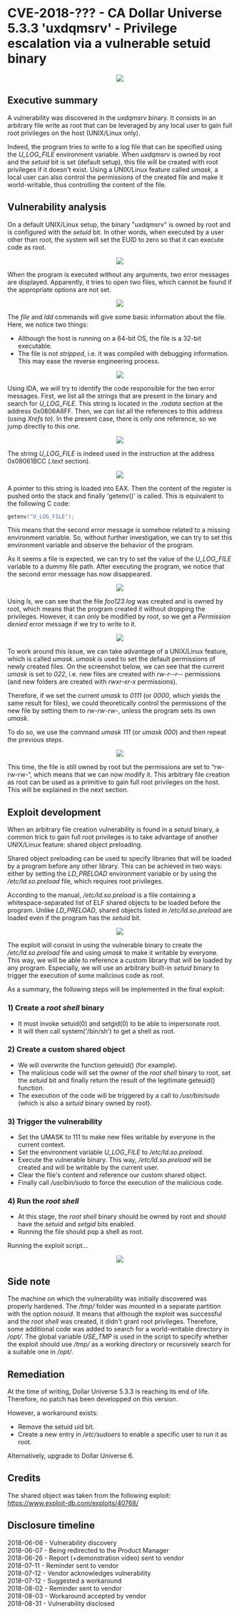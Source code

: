 #  CVE-2018-??? - CA Dollar Universe 5.3.3 'uxdqmsrv' - Privilege escalation via a vulnerable setuid binary 

<p align="center">
  <img src="https://github.com/itm4n/ca-dollaru-uxdqmsrv-privesc/raw/master/screenshots/ca-dollaru-uxdqmsrv-privesc.gif">
</p>

## Executive summary
A vulnerability was discovered in the _uxdqmsrv_ binary. It consists in an arbitrary file write as root that can be leveraged by any local user to gain full root privileges on the host (UNIX/Linux only).

Indeed, the program tries to write to a log file that can be specified using the _U_LOG_FILE_ environment variable. When _uxdqmsrv_ is owned by root and the _setuid_ bit is set (default setup), this file will be created with root privileges if it doesn't exist. Using a UNIX/Linux feature called _umask_, a local user can also control the permissions of the created file and make it world-writable, thus controlling the content of the file.

## Vulnerability analysis
On a default UNIX/Linux setup, the binary "uxdqmsrv" is owned by root and is configured with the _setuid_ bit. In other words, when executed by a user other than root, the system will set the EUID to zero so that it can execute code as root.

<p align="center">
  <img src="https://github.com/itm4n/ca-dollaru-uxdqmsrv-privesc/raw/master/screenshots/01_file-permissions.png">
</p>

When the program is executed without any arguments, two error messages are displayed. Apparently, it tries to open two files, which cannot be found if the appropriate options are not set.

<p align="center">
  <img src="https://github.com/itm4n/ca-dollaru-uxdqmsrv-privesc/raw/master/screenshots/02_error-missing-file.png">
</p>

The _file_ and _ldd_ commands will give some basic information about the file. Here, we notice two things:
- Although the host is running on a 64-bit OS, the file is a 32-bit executable.
- The file is not _stripped_, i.e. it was compiled with debugging information. This may ease the reverse engineering process.

<p align="center">
  <img src="https://github.com/itm4n/ca-dollaru-uxdqmsrv-privesc/raw/master/screenshots/03_file-info.png">
</p>

Using IDA, we will try to identify the code responsible for the two error messages.
First, we list all the strings that are present in the binary and search for _U_LOG_FILE_. This string is located in the _.rodata_ section at the address 0x0806A8FF. Then, we can list all the references to this address (using _Xrefs to_). In the present case, there is only one reference, so we jump directly to this one.

<p align="center">
  <img src="https://github.com/itm4n/ca-dollaru-uxdqmsrv-privesc/raw/master/screenshots/04_ida-string-ref.png">
</p>

The string _U_LOG_FILE_ is indeed used in the instruction at the address 0x08061BCC (_.text_ section).

<p align="center">
  <img src="https://github.com/itm4n/ca-dollaru-uxdqmsrv-privesc/raw/master/screenshots/05_ida-getenv-call.png">
</p>

A pointer to this string is loaded into EAX. Then the content of the register is pushed onto the stack and finally 'getenv()' is called. This is equivalent to the following C code:

```c
getenv("U_LOG_FILE");
```

This means that the second error message is somehow related to a missing environment variable. So, without further investigation, we can try to set this environment variable and observe the behavior of the program.

As it seems a file is expected, we can try to set the value of the _U_LOG_FILE_ variable to a dummy file path. After executing the program, we notice that the second error message has now disappeared.

<p align="center">
  <img src="https://github.com/itm4n/ca-dollaru-uxdqmsrv-privesc/raw/master/screenshots/06_env-var-and-run.png">
</p>

Using _ls_, we can see that the file _foo123.log_ was created and is owned by root, which means that the program created it without dropping the privileges. However, it can only be modified by root, so we get a _Permission denied_ error message if we try to write to it.

<p align="center">
  <img src="https://github.com/itm4n/ca-dollaru-uxdqmsrv-privesc/raw/master/screenshots/07_permission-denied.png">
</p>

To work around this issue, we can take advantage of a UNIX/Linux feature, which is called _umask_. _umask_ is used to set the default permissions of newly created files. On the screenshot below, we can see that the current _umask_ is set to _022_, i.e. new files are created with _rw-r--r--_ permissions (and new folders are created with _rwxr-xr-x_ permissions).

Therefore, if we set the current _umask_ to _0111_ (or _0000_, which yields the same result for files), we could theoretically control the permissions of the new file by setting them to _rw-rw-rw-_, unless the program sets its own _umask_.

To do so, we use the command _umask 111_ (or _umask 000_) and then repeat the previous steps.

<p align="center">
  <img src="https://github.com/itm4n/ca-dollaru-uxdqmsrv-privesc/raw/master/screenshots/08_using-umask.png">
</p>

This time, the file is still owned by root but the permissions are set to “rw-rw-rw-“, which means that we can now modify it.
This arbitrary file creation as root can be used as a primitive to gain full root privileges on the host. This will be explained in the next section.

## Exploit development

When an arbitrary file creation vulnerability is found in a _setuid_ binary, a common trick to gain full root privileges is to take advantage of another UNIX/Linux feature: shared object preloading.

Shared object preloading can be used to specify libraries that will be loaded by a program before any other library. This can be achieved in two ways: either by setting the _LD_PRELOAD_ environment variable or by using the _/etc/ld.so.preload_ file, which requires root privileges.

According to the manual, _/etc/ld.so.preload_ is a file containing a whitespace-separated list of ELF shared objects to be loaded before the program. Unlike _LD_PRELOAD_, shared objects listed in _/etc/ld.so.preload_ are loaded even if the program has the _setuid_ bit.

<p align="center">
  <img src="https://github.com/itm4n/ca-dollaru-uxdqmsrv-privesc/raw/master/screenshots/09_man-ld-so-preload.png">
</p>

The exploit will consist in using the vulnerable binary to create the _/etc/ld.so.preload_ file and using _umask_ to make it writable by everyone. This way, we will be able to reference a custom library that will be loaded by any program. Especially, we will use an arbitrary built-in _setuid_ binary to trigger the execution of some malicious code as root.

As a summary, the following steps will be implemented in the final exploit:

### 1) Create a _root shell_ binary
- It must invoke setuid(0) and setgid(0) to be able to impersonate root.
- It will then call system('/bin/sh') to get a shell as root.

### 2) Create a custom shared object
- We will overwrite the function geteuid() (for example).
- The malicious code will set the owner of the _root shell_ binary to root, set the _setuid_ bit and finally return the result of the legitimate geteuid() function.
- The execution of the code will be triggered by a call to _/usr/bin/sudo_ (which is also a _setuid_ binary owned by root).

### 3) Trigger the vulnerability
- Set the UMASK to 111 to make new files writable by everyone in the current context.
- Set the environment variable _U_LOG_FILE_ to _/etc/ld.so.preload_.
- Execute the vulnerable binary. This way, _/etc/ld.so.preload_ will be created and will be writable by the current user.
- Clear the file's content and reference our custom shared object.
- Finally call _/usr/bin/sudo_ to force the execution of the malicious code.

### 4) Run the _root shell_
- At this stage, the _root shell_ binary should be owned by root and should have the _setuid_ and _setgid_ bits enabled.
- Running the file should pop a shell as root.

Running the exploit script...

<p align="center">
  <img src="https://github.com/itm4n/ca-dollaru-uxdqmsrv-privesc/raw/master/screenshots/10_exploit.png">
</p>

## Side note 
The machine on which the vulnerability was initially discovered was properly hardened. The _/tmp/_ folder was mounted in a separate partition with the option _nosuid_. It means that although the exploit was successful and the _root shell_ was created, it didn't grant root privileges. Therefore, some additional code was added to search for a world-writable directory in _/opt/_. The global variable _USE_TMP_ is used in the script to specify whether the exploit should use _/tmp/_ as a working directory or recursively search for a suitable one in _/opt/_.

## Remediation  
At the time of writing, Dollar Universe 5.3.3 is reaching its end of life. Therefore, no patch has been developped on this version.

However, a workaround exists:
- Remove the setuid uid bit. 
- Create a new entry in _/etc/sudoers_ to enable a specific user to run it as root. 

Alternatively, upgrade to Dollar Universe 6. 

## Credits 
The shared object was taken from the following exploit: https://www.exploit-db.com/exploits/40768/

## Disclosure timeline 
2018-06-06 - Vulnerability discovery  
2018-06-07 - Being redirected to the Product Manager  
2018-06-26 - Report (+demonstration video) sent to vendor  
2018-07-11 - Reminder sent to vendor  
2018-07-12 - Vendor acknowledges vulnerability  
2018-07-12 - Suggested a workaround  
2018-08-02 - Reminder sent to vendor  
2018-08-03 - Workaround accepted by vendor  
2018-08-31 - Vulnerability disclosed  
